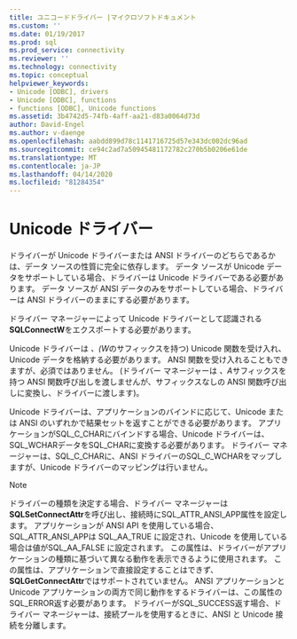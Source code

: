 ```yaml
---
title: ユニコードドライバー |マイクロソフトドキュメント
ms.custom: ''
ms.date: 01/19/2017
ms.prod: sql
ms.prod_service: connectivity
ms.reviewer: ''
ms.technology: connectivity
ms.topic: conceptual
helpviewer_keywords:
- Unicode [ODBC], drivers
- Unicode [ODBC], functions
- functions [ODBC], Unicode functions
ms.assetid: 3b4742d5-74fb-4aff-aa21-d83a0064d73d
author: David-Engel
ms.author: v-daenge
ms.openlocfilehash: aabdd899d78c1141716725d57e343dc002dc96ad
ms.sourcegitcommit: ce94c2ad7a50945481172782c270b5b0206e61de
ms.translationtype: MT
ms.contentlocale: ja-JP
ms.lasthandoff: 04/14/2020
ms.locfileid: "81284354"
---
```

# <a name="unicode-drivers"></a>Unicode ドライバー
ドライバーが Unicode ドライバーまたは ANSI ドライバーのどちらであるかは、データ ソースの性質に完全に依存します。 データ ソースが Unicode データをサポートしている場合、ドライバーは Unicode ドライバーである必要があります。 データ ソースが ANSI データのみをサポートしている場合、ドライバーは ANSI ドライバーのままにする必要があります。  
  
 ドライバー マネージャーによって Unicode ドライバーとして認識される**SQLConnectW**をエクスポートする必要があります。  
  
 Unicode ドライバーは *、(W*のサフィックスを持つ) Unicode 関数を受け入れ、Unicode データを格納する必要があります。 ANSI 関数を受け入れることもできますが、必須ではありません。 (ドライバー マネージャーは *、A*サフィックスを持つ ANSI 関数呼び出しを渡しませんが、サフィックスなしの ANSI 関数呼び出しに変換し、ドライバーに渡します)。  
  
 Unicode ドライバーは、アプリケーションのバインドに応じて、Unicode または ANSI のいずれかで結果セットを返すことができる必要があります。 アプリケーションがSQL_C_CHARにバインドする場合、Unicode ドライバーは、SQL_WCHARデータをSQL_CHARに変換する必要があります。 ドライバー マネージャーは、SQL_C_CHARに、ANSI ドライバーのSQL_C_WCHARをマップしますが、Unicode ドライバーのマッピングは行いません。  
  
> [!NOTE]  
>  ドライバーの種類を決定する場合、ドライバー マネージャーは**SQLSetConnectAttr**を呼び出し、接続時にSQL_ATTR_ANSI_APP属性を設定します。 アプリケーションが ANSI API を使用している場合、SQL_ATTR_ANSI_APPは SQL_AA_TRUE に設定され、Unicode を使用している場合は値がSQL_AA_FALSE に設定されます。 この属性は、ドライバーがアプリケーションの種類に基づいて異なる動作を表示できるように使用されます。 この属性は、アプリケーションで直接設定することはできず、 **SQLGetConnectAttr**ではサポートされていません。 ANSI アプリケーションと Unicode アプリケーションの両方で同じ動作をするドライバーは、この属性のSQL_ERROR返す必要があります。 ドライバーがSQL_SUCCESS返す場合、ドライバー マネージャーは、接続プールを使用するときに、ANSI と Unicode 接続を分離します。

